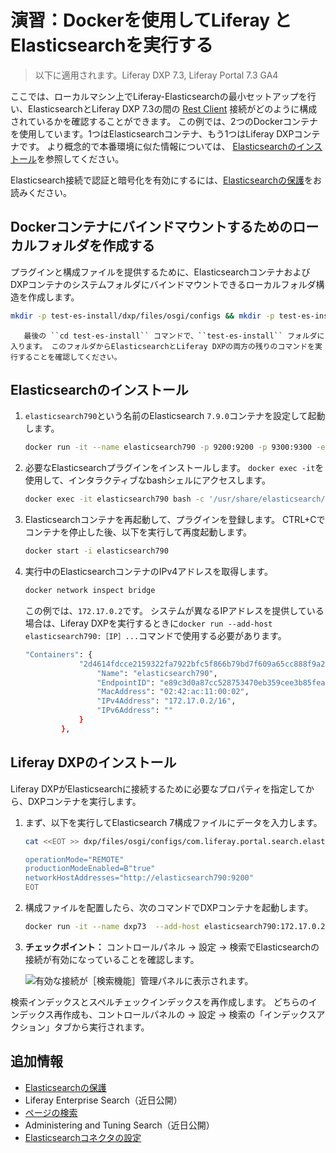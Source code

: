 # 演習：Dockerを使用してLiferay とElasticsearchを実行する

> 以下に適用されます。Liferay DXP 7.3, Liferay Portal 7.3 GA4

ここでは、ローカルマシン上でLiferay-Elasticsearchの最小セットアップを行い、ElasticsearchとLiferay DXP 7.3の間の [Rest Client](https://www.elastic.co/guide/en/elasticsearch/client/java-rest/7.x/java-rest-high.html) 接続がどのように構成されているかを確認することができます。 この例では、2つのDockerコンテナを使用しています。1つはElasticsearchコンテナ、もう1つはLiferay DXPコンテナです。 より概念的で本番環境に似た情報については、 [Elasticsearchのインストール](./getting-started-with-elasticsearch.md)を参照してください。

Elasticsearch接続で認証と暗号化を有効にするには、[Elasticsearchの保護](./securing-elasticsearch.md)をお読みください。

<a name="create-local-folders-for-bind-mounting-to-the-docker-containers" />

## Dockerコンテナにバインドマウントするためのローカルフォルダを作成する

プラグインと構成ファイルを提供するために、ElasticsearchコンテナおよびDXPコンテナのシステムフォルダにバインドマウントできるローカルフォルダ構造を作成します。

```bash
mkdir -p test-es-install/dxp/files/osgi/configs && mkdir -p test-es-install/elasticsearch && cd test-es-install
```

```{tip}
   最後の ``cd test-es-install`` コマンドで、``test-es-install`` フォルダに入ります。 このフォルダからElasticsearchとLiferay DXPの両方の残りのコマンドを実行することを確認してください。
```

<a name="install-elasticsearch" />

## Elasticsearchのインストール

1. `elasticsearch790`という名前のElasticsearch `7.9.0`コンテナを設定して起動します。

   ```bash
   docker run -it --name elasticsearch790 -p 9200:9200 -p 9300:9300 -e "discovery.type=single-node" -e "node.name=es-node1" -v $(pwd)/elasticsearch:/usr/share/elasticsearch/data docker.elastic.co/elasticsearch/elasticsearch:7.9.0
   ```

1. 必要なElasticsearchプラグインをインストールします。 `docker exec -it`を使用して、インタラクティブなbashシェルにアクセスします。

   ```bash
   docker exec -it elasticsearch790 bash -c '/usr/share/elasticsearch/bin/elasticsearch-plugin install analysis-icu && /usr/share/elasticsearch/bin/elasticsearch-plugin install analysis-kuromoji && /usr/share/elasticsearch/bin/elasticsearch-plugin install analysis-smartcn && /usr/share/elasticsearch/bin/elasticsearch-plugin install analysis-stempel'
   ```

1. Elasticsearchコンテナを再起動して、プラグインを登録します。 CTRL+Cでコンテナを停止した後、以下を実行して再度起動します。

   ```bash
   docker start -i elasticsearch790
   ```

1. 実行中のElasticsearchコンテナのIPv4アドレスを取得します。

   ```bash
   docker network inspect bridge
   ```

   この例では、`172.17.0.2`です。 システムが異なるIPアドレスを提供している場合は、Liferay DXPを実行するときに`docker run --add-host elasticsearch790:［IP］...`コマンドで使用する必要があります。

   ```bash
   "Containers": {
               "2d4614fdcce2159322fa7922bfc5f866b79bd7f609a65cc888f9a260f80731f4": {
                   "Name": "elasticsearch790",
                   "EndpointID": "e89c3d0a87cc528753470eb359cee3b85fea9f9a5df3b249d54d203741a650a8",
                   "MacAddress": "02:42:ac:11:00:02",
                   "IPv4Address": "172.17.0.2/16",
                   "IPv6Address": ""
               }
           },
   ```

<a name="install-liferay-dxp" />

## Liferay DXPのインストール

Liferay DXPがElasticsearchに接続するために必要なプロパティを指定してから、DXPコンテナを実行します。

1. まず、以下を実行してElasticsearch 7構成ファイルにデータを入力します。

   ```bash
   cat <<EOT >> dxp/files/osgi/configs/com.liferay.portal.search.elasticsearch7.configuration.ElasticsearchConfiguration.config

   operationMode="REMOTE"
   productionModeEnabled=B"true"
   networkHostAddresses="http://elasticsearch790:9200"
   EOT
   ```

1. 構成ファイルを配置したら、次のコマンドでDXPコンテナを起動します。

   ```bash
   docker run -it --name dxp73  --add-host elasticsearch790:172.17.0.2 -p 8080:8080 -v $(pwd)/dxp:/mnt/liferay [$LIFERAY_LEARN_PORTAL_DOCKER_IMAGE$]
   ```

1. **チェックポイント：** コントロールパネル &rarr; 設定 &rarr; 検索でElasticsearchの接続が有効になっていることを確認します。

   ![有効な接続が［検索機能］管理パネルに表示されます。](./exercise-run-liferay-and-elasticsearch-using-docker/images/01.png)

検索インデックスとスペルチェックインデックスを再作成します。 どちらのインデックス再作成も、コントロールパネルの &rarr; 設定 &rarr; 検索の「インデックスアクション」タブから実行されます。

<a name="additional-information" />

## 追加情報

* [Elasticsearchの保護](./securing-elasticsearch.md)
* Liferay Enterprise Search（近日公開）
* [ページの検索](../../search-pages-and-widgets/working-with-search-pages/search-pages.md)
* Administering and Tuning Search（近日公開）
* [Elasticsearchコネクタの設定](./elasticsearch-connector-configuration-reference.md)
